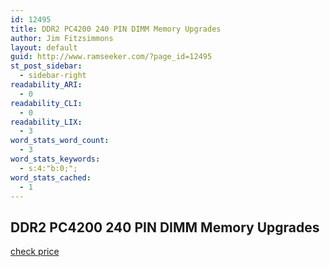 ```yaml
---
id: 12495
title: DDR2 PC4200 240 PIN DIMM Memory Upgrades
author: Jim Fitzsimmons
layout: default
guid: http://www.ramseeker.com/?page_id=12495
st_post_sidebar:
  - sidebar-right
readability_ARI:
  - 0
readability_CLI:
  - 0
readability_LIX:
  - 3
word_stats_word_count:
  - 3
word_stats_keywords:
  - s:4:"b:0;";
word_stats_cached:
  - 1
---
```


 ## DDR2 PC4200 240 PIN DIMM Memory Upgrades

[check price](http://amzn.to/1N2s0Pl)
